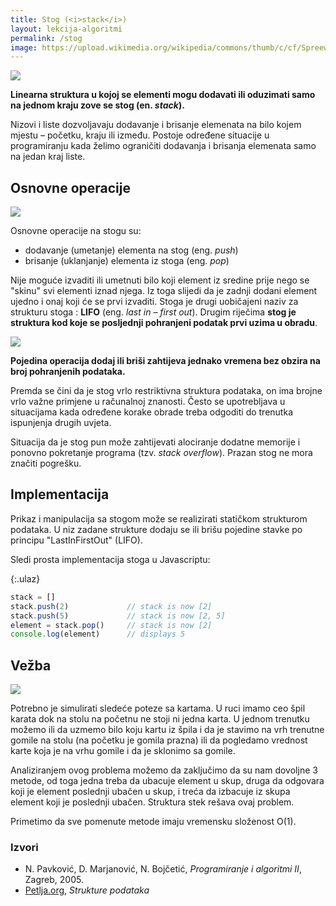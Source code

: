 ```yaml
---
title: Stog (<i>stack</i>)
layout: lekcija-algoritmi
permalink: /stog
image: https://upload.wikimedia.org/wikipedia/commons/thumb/c/cf/Spreewald_2014_21.jpg/800px-Spreewald_2014_21.jpg
---
```


![]({{page.image}})

**Linearna struktura u kojoj se elementi mogu dodavati ili oduzimati samo na jednom kraju zove se stog (en. *stack*).**

Nizovi i liste dozvoljavaju dodavanje i brisanje elemenata na bilo kojem mjestu – početku, kraju ili između. Postoje određene situacije u programiranju kada želimo ograničiti dodavanja i brisanja elemenata samo na jedan kraj liste.

## Osnovne operacije

![](https://upload.wikimedia.org/wikipedia/commons/thumb/0/00/The_land_of_heather_%281904%29_%2814793181483%29.jpg/400px-The_land_of_heather_%281904%29_%2814793181483%29.jpg)

Osnovne operacije na stogu su:
* dodavanje (umetanje) elementa na stog (eng. *push*)
* brisanje (uklanjanje) elementa iz stoga (eng. *pop*)

Nije moguće izvaditi ili umetnuti bilo koji element iz sredine prije nego se "skinu" svi elementi iznad njega. Iz toga slijedi da je zadnji dodani element ujedno i onaj koji će se prvi izvaditi. Stoga je drugi uobičajeni naziv za strukturu stoga : **LIFO** (eng. *last in – first out*). Drugim riječima **stog je struktura kod koje se posljednji pohranjeni podatak prvi uzima u obradu**.

![](https://www.tutorialspoint.com/data_structures_algorithms/images/stack_representation.jpg)

**Pojedina operacija dodaj ili briši zahtijeva jednako vremena bez obzira na broj pohranjenih podataka.**

Premda se čini da je stog vrlo restriktivna struktura podataka, on ima brojne vrlo važne primjene u računalnoj znanosti. Često se upotrebljava u situacijama kada određene korake obrade treba odgoditi do trenutka ispunjenja drugih uvjeta.

Situacija da je stog pun može zahtijevati alociranje dodatne memorije i ponovno pokretanje programa (tzv. *stack overflow*). Prazan stog ne mora značiti pogrešku.

## Implementacija

Prikaz i manipulacija sa stogom može se realizirati statičkom strukturom podataka. U niz zadane strukture dodaju se ili brišu pojedine stavke po principu "LastInFirstOut" (LIFO).

Sledi prosta implementacija stoga u Javascriptu:

{:.ulaz}
```js
stack = []
stack.push(2)             // stack is now [2]
stack.push(5)             // stack is now [2, 5]
element = stack.pop()     // stack is now [2]
console.log(element)      // displays 5
```

## Vežba

![](https://upload.wikimedia.org/wikipedia/commons/thumb/1/15/Kaartspel_van_Edgar_van_Haelst.jpg/640px-Kaartspel_van_Edgar_van_Haelst.jpg)

Potrebno je simulirati sledeće poteze sa kartama. U ruci imamo ceo špil karata dok na stolu na početnu ne stoji ni jedna karta. U jednom trenutku možemo ili da uzmemo bilo koju kartu iz špila i da je stavimo na vrh trenutne gomile na stolu (na početku je gomila prazna) ili da pogledamo vrednost karte koja je na vrhu gomile i da je sklonimo sa gomile.

Analiziranjem ovog problema možemo da zaključimo da su nam dovoljne 3 metode, od toga jedna treba da ubacuje element u skup, druga da odgovara koji je element poslednji ubačen u skup, i treća da izbacuje iz skupa element koji je poslednji ubačen. Struktura stek rešava ovaj problem.

Primetimo da sve pomenute metode imaju vremensku složenost O(1).

### Izvori

- N. Pavković, D. Marjanović, N. Bojčetić, *Programiranje i algoritmi II*, Zagreb, 2005.
- [Petlja.org](https://petlja.org/BubbleBee/r/Lectures/strukture-podataka-1), *Strukture podataka*
